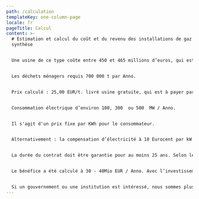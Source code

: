 ```yaml
---
path: /calculation
templateKey: one-column-page
locale: fr
pageTitle: Calcul
content: >-
  # Estimation et calcul du coût et du revenu des installations de gaz de
  synthèse


  Une usine de ce type coûte entre 450 et 465 millions d’euros, qui est accordé par l’investisseur. La période de construction après la signature du contrat est estimée de 2,5 à 3 ans.


  Les déchets ménagers requis 700 000 t par Anno.


  Prix calculé : 25,00 EUR/t. livré usine gratuite, qui est à payer par le fournisseur.


  Consommation électrique d’environ 100, 300  ou 500  MW / Anno.


  Il s'agit d'un prix fixe par KWh pour le consommateur.


  Alternativement : la compensation d’électricité à 18 Eurocent par kW peut être livrée ; les déchets ménagers à l’usine à 0,00 EUR / t. Ce prix pourrait être rendu variable (à la hausse ou à la baisse ) par rapport aux conditions supérieures de l’entrée des déchets et le prix de l’électricité.


  La durée du contrat doit être garantie pour au moins 25 ans. Selon les circonstances particulières d’une ville ou d’un pays, nous pouvons demander une garantie de bonne exécution, qui est détenue sur un compte bloqué dans l’État de la partie contractante. Il existe également la possibilité d’une participation officielle et légale de 3 à 5 % d’une personne, d’une entreprise ou d’une autre institution, ce qui permet la conclusion du contrat.


  Le bénéfice a été calculé à 30 - 40Mio EUR / Anno. Avec l’investissement nommé, ainsi que les chiffres et les faits décrits précédemment, le pourcentage de participation peut être calculé à partir de cela.


  Si un gouvernement ou une institution est intéressé, nous sommes plus qu’heureux de transmettre un portefeuille de présentation complet, y compris des graphiques supplémentaires de la centrale électrique.
---
```

